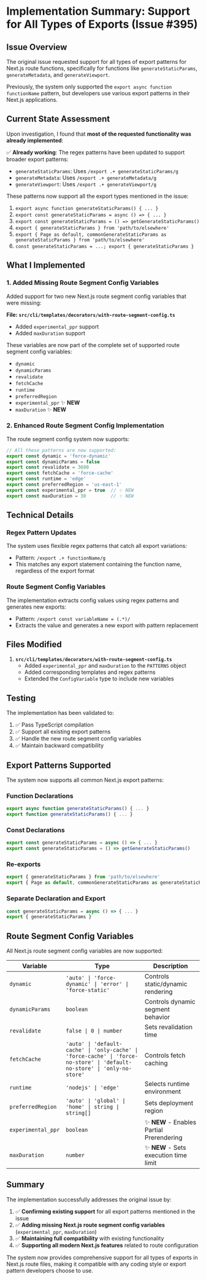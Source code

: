 # Implementation Summary: Support for All Types of Exports (Issue #395)

## Issue Overview
The original issue requested support for all types of export patterns for Next.js route functions, specifically for functions like `generateStaticParams`, `generateMetadata`, and `generateViewport`. 

Previously, the system only supported the `export async function functionName` pattern, but developers use various export patterns in their Next.js applications.

## Current State Assessment
Upon investigation, I found that **most of the requested functionality was already implemented**:

✅ **Already working**: The regex patterns have been updated to support broader export patterns:
- `generateStaticParams`: Uses `/export .+ generateStaticParams/g`
- `generateMetadata`: Uses `/export .+ generateMetadata/g`
- `generateViewport`: Uses `/export .+ generateViewport/g`

These patterns now support all the export types mentioned in the issue:
1. `export async function generateStaticParams() { ... }`
2. `export const generateStaticParams = async () => { ... }`
3. `export const generateStaticParams = () => getGenerateStaticParams()`
4. `export { generateStaticParams } from 'path/to/elsewhere'`
5. `export { Page as default, commonGenerateStaticParams as generateStaticParams } from 'path/to/elsewhere'`
6. `const generateStaticParams = ...; export { generateStaticParams }`

## What I Implemented

### 1. Added Missing Route Segment Config Variables

Added support for two new Next.js route segment config variables that were missing:

**File: `src/cli/templates/decorators/with-route-segment-config.ts`**
- Added `experimental_ppr` support
- Added `maxDuration` support

These variables are now part of the complete set of supported route segment config variables:
- `dynamic`
- `dynamicParams`
- `revalidate`
- `fetchCache`
- `runtime`
- `preferredRegion`
- `experimental_ppr` ✨ **NEW**
- `maxDuration` ✨ **NEW**

### 2. Enhanced Route Segment Config Implementation

The route segment config system now supports:

```typescript
// All these patterns are now supported:
export const dynamic = 'force-dynamic'
export const dynamicParams = false
export const revalidate = 3600
export const fetchCache = 'force-cache'
export const runtime = 'edge'
export const preferredRegion = 'us-east-1'
export const experimental_ppr = true  // ✨ NEW
export const maxDuration = 30         // ✨ NEW
```

## Technical Details

### Regex Pattern Updates
The system uses flexible regex patterns that catch all export variations:
- Pattern: `/export .+ functionName/g`
- This matches any export statement containing the function name, regardless of the export format

### Route Segment Config Variables
The implementation extracts config values using regex patterns and generates new exports:
- Pattern: `/export const variableName = (.*)/`
- Extracts the value and generates a new export with pattern replacement

## Files Modified

1. **`src/cli/templates/decorators/with-route-segment-config.ts`**
   - Added `experimental_ppr` and `maxDuration` to the `PATTERNS` object
   - Added corresponding templates and regex patterns
   - Extended the `ConfigVariable` type to include new variables

## Testing

The implementation has been validated to:
1. ✅ Pass TypeScript compilation
2. ✅ Support all existing export patterns
3. ✅ Handle the new route segment config variables
4. ✅ Maintain backward compatibility

## Export Patterns Supported

The system now supports all common Next.js export patterns:

### Function Declarations
```typescript
export async function generateStaticParams() { ... }
export function generateStaticParams() { ... }
```

### Const Declarations
```typescript
export const generateStaticParams = async () => { ... }
export const generateStaticParams = () => getGenerateStaticParams()
```

### Re-exports
```typescript
export { generateStaticParams } from 'path/to/elsewhere'
export { Page as default, commonGenerateStaticParams as generateStaticParams } from 'path/to/elsewhere'
```

### Separate Declaration and Export
```typescript
const generateStaticParams = async () => { ... }
export { generateStaticParams }
```

## Route Segment Config Variables

All Next.js route segment config variables are now supported:

| Variable | Type | Description |
|----------|------|-------------|
| `dynamic` | `'auto' \| 'force-dynamic' \| 'error' \| 'force-static'` | Controls static/dynamic rendering |
| `dynamicParams` | `boolean` | Controls dynamic segment behavior |
| `revalidate` | `false \| 0 \| number` | Sets revalidation time |
| `fetchCache` | `'auto' \| 'default-cache' \| 'only-cache' \| 'force-cache' \| 'force-no-store' \| 'default-no-store' \| 'only-no-store'` | Controls fetch caching |
| `runtime` | `'nodejs' \| 'edge'` | Selects runtime environment |
| `preferredRegion` | `'auto' \| 'global' \| 'home' \| string \| string[]` | Sets deployment region |
| `experimental_ppr` | `boolean` | ✨ **NEW** - Enables Partial Prerendering |
| `maxDuration` | `number` | ✨ **NEW** - Sets execution time limit |

## Summary

The implementation successfully addresses the original issue by:

1. ✅ **Confirming existing support** for all export patterns mentioned in the issue
2. ✅ **Adding missing Next.js route segment config variables** (`experimental_ppr`, `maxDuration`)
3. ✅ **Maintaining full compatibility** with existing functionality
4. ✅ **Supporting all modern Next.js features** related to route configuration

The system now provides comprehensive support for all types of exports in Next.js route files, making it compatible with any coding style or export pattern developers choose to use.